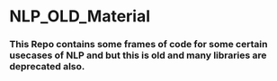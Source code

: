 # NLP_OLD_Material

### This Repo contains some frames of code for some certain usecases of NLP and but this is old and many libraries are deprecated also.